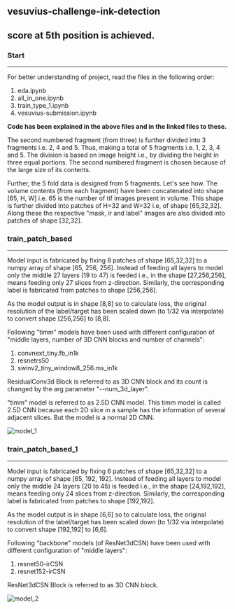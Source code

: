 ## vesuvius-challenge-ink-detection
## score at 5th position is achieved.


### Start 
-----
For better understanding of project, read the files in the following order:
1. eda.ipynb 
2. all_in_one.ipynb
3. train_type_1.ipynb
4. vesuvius-submission.ipynb

<b>Code has been explained in the above files and in the linked files to these.</b>

The second numbered fragment (from three) is further divided into 3 fragments i.e. 2, 4 and 5. Thus, making a total of 5 fragments i.e. 1, 2, 3, 4 and 5. The division is based on image height i.e., by dividing the height in three equal portions. The second numbered fragment is chosen because of the large size of its contents.

Further, the 5 fold data is designed from 5 fragments. Let's see how. The volume contents (from each fragment) have been concatenated into shape [65, H, W] i.e. 65 is the number of tif images present in volume. This shape is further divided into patches of H=32 and W=32 i.e, of shape [65,32,32]. Along these the respective "mask, ir and label" images are also divided into patches of shape [32,32].

### train_patch_based
-----
Model input is fabricated by fixing 8 patches of shape [65,32,32] to a numpy array of shape [65, 256, 256]. Instead of feeding all layers to model only the middle 27 layers (19 to 47) is feeded i.e., in the shape [27,256,256], means feeding only 27 slices from z-direction. Similarly, the corresponding label is fabricated from patches to shape [256,256].

As the model output is in shape [8,8] so to calculate loss, the original resolution of the label/target has been scaled down (to 1/32 via interpolate) to convert  shape [256,256] to [8,8]. 

Following "timm" models have been used with different configuration of "middle layers, number of 3D CNN blocks and number of channels":
1. convnext_tiny.fb_in1k
2. resnetrs50
3. swinv2_tiny_window8_256.ms_in1k

ResidualConv3d Block is referred to as 3D CNN block and its count is changed by the arg parameter "--num_3d_layer".

"timm" model is referred to as 2.5D CNN model. This timm model is called 2.5D CNN because each 2D slice in a sample has the information of several adjacent slices. But the model is a normal 2D CNN.

![model_1](https://github.com/bishnarender/vesuvius-challenge-ink-detection/assets/49610834/49c2f2df-badb-4018-ae93-9c90f7a17068)

### train_patch_based_1
-----
Model input is fabricated by fixing 6 patches of shape [65,32,32] to a numpy array of shape [65, 192, 192]. Instead of feeding all layers to model only the middle 24 layers (20 to 45) is feeded i.e., in the shape [24,192,192], means feeding only 24 slices from z-direction. Similarly, the corresponding label is fabricated from patches to shape [192,192].

As the model output is in shape [6,6] so to calculate loss, the original resolution of the label/target has been scaled down (to 1/32 via interpolate) to convert  shape [192,192] to [6,6]. 

Following "backbone" models (of ResNet3dCSN) have been used with different configuration of "middle layers":
1. resnet50-irCSN
2. resnet152-irCSN

ResNet3dCSN Block is referred to as 3D CNN block.

![model_2](https://github.com/bishnarender/vesuvius-challenge-ink-detection/assets/49610834/32d4b673-16dc-443e-8695-6cf9c42f232a)



